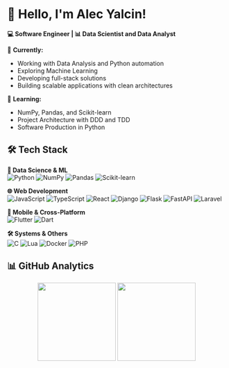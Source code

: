 # 👋 Hello, I'm Alec Yalcin!

**💻 Software Engineer | 📊 Data Scientist and Data Analyst**

🔭 **Currently:**  
- Working with Data Analysis and Python automation
- Exploring Machine Learning
- Developing full-stack solutions
- Building scalable applications with clean architectures

🌱 **Learning:**  
- NumPy, Pandas, and Scikit-learn
- Project Architecture with DDD and TDD
- Software Production in Python

## 🛠️ **Tech Stack**

**🧠 Data Science & ML**  
![Python](https://img.shields.io/badge/Python-3776AB?style=for-the-badge&logo=python&logoColor=white)
![NumPy](https://img.shields.io/badge/Numpy-013243?style=for-the-badge&logo=numpy&logoColor=white)
![Pandas](https://img.shields.io/badge/Pandas-150458?style=for-the-badge&logo=pandas&logoColor=white)
![Scikit-learn](https://img.shields.io/badge/ScikitLearn-F7931E?style=for-the-badge&logo=scikit-learn&logoColor=white)

**🌐 Web Development**  
![JavaScript](https://img.shields.io/badge/JavaScript-F7DF1E?style=for-the-badge&logo=javascript&logoColor=black)
![TypeScript](https://img.shields.io/badge/TypeScript-3178C6?style=for-the-badge&logo=typescript&logoColor=white)
![React](https://img.shields.io/badge/React-61DAFB?style=for-the-badge&logo=react&logoColor=black)
![Django](https://img.shields.io/badge/Django-092E20?style=for-the-badge&logo=django&logoColor=white)
![Flask](https://img.shields.io/badge/Flask-000000?style=for-the-badge&logo=flask&logoColor=white)
![FastAPI](https://img.shields.io/badge/FastAPI-009688?style=for-the-badge&logo=fastapi&logoColor=white)
![Laravel](https://img.shields.io/badge/Laravel-FF2D20?style=for-the-badge&logo=laravel&logoColor=white)

**📱 Mobile & Cross-Platform**  
![Flutter](https://img.shields.io/badge/Flutter-02569B?style=for-the-badge&logo=flutter&logoColor=white)
![Dart](https://img.shields.io/badge/Dart-0175C2?style=for-the-badge&logo=dart&logoColor=white)

**🛠️ Systems & Others**  
![C](https://img.shields.io/badge/C-A8B9CC?style=for-the-badge&logo=c&logoColor=black)
![Lua](https://img.shields.io/badge/Lua-2C2D72?style=for-the-badge&logo=lua&logoColor=white)
![Docker](https://img.shields.io/badge/Docker-2496ED?style=for-the-badge&logo=docker&logoColor=white)
![PHP](https://img.shields.io/badge/PHP-777BB4?style=for-the-badge&logo=php&logoColor=white)

## 📊 GitHub Analytics

<div align="center">
  <img height="180em" src="https://github-readme-stats.vercel.app/api?username=alecyalcin&show_icons=true&theme=vision-friendly-dark&include_all_commits=true&count_private=true"/>
  <img height="180em" src="https://github-readme-stats.vercel.app/api/top-langs/?username=alecyalcin&layout=compact&langs_count=8&theme=vision-friendly-dark&hide=html,css,scss"/>
</div>
